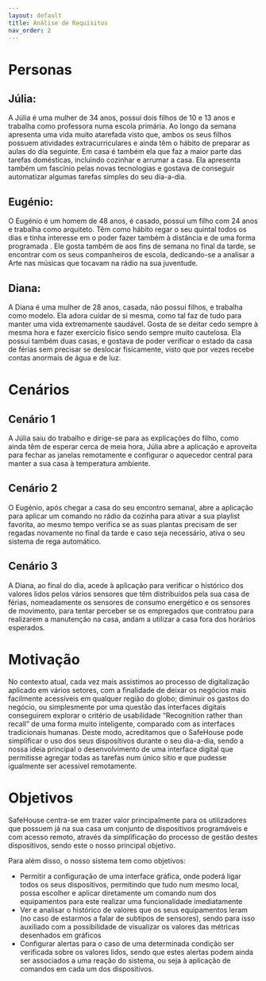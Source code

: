 ```yaml
---
layout: default
title: Análise de Requisitos
nav_order: 2
---
```

# Personas

## Júlia:

A Júlia é uma mulher de 34 anos, possui dois filhos de 10 e 13 anos e trabalha como professora numa escola primária.
Ao longo da semana apresenta uma vida muito atarefada visto que, ambos os seus filhos possuem atividades extracurriculares e ainda têm o hábito de preparar as aulas do dia seguinte. Em casa é também ela que faz a maior parte das tarefas domésticas, incluindo cozinhar e arrumar a casa.
Ela apresenta também um fascínio pelas novas tecnologias e gostava de conseguir automatizar algumas tarefas simples do seu dia-a-dia.

## Eugénio:

O Eugénio é um homem de 48 anos, é casado, possui um filho com 24 anos e trabalha como arquiteto.
Têm como hábito regar o seu quintal todos os dias e tinha interesse em o poder fazer também à distância e de uma forma programada .
Ele gosta também de aos fins de semana no final da tarde, se encontrar com os seus companheiros de escola, dedicando-se a analisar a Arte nas músicas que tocavam na rádio na sua juventude.

## Diana:

A Diana é uma mulher de 28 anos, casada, não possui filhos, e trabalha como modelo.
Ela adora cuidar de si mesma, como tal faz de tudo para manter uma vida extremamente saudável. Gosta de se deitar cedo sempre à mesma hora e fazer exercício físico sendo sempre muito cautelosa.
Ela possui também duas casas, e gostava de poder verificar o estado da casa de férias sem precisar se deslocar fisicamente, visto que por vezes recebe contas anormais de água e de luz.

# Cenários

## Cenário 1

A Júlia saiu do trabalho e dirige-se para as explicações do filho, como ainda têm de esperar cerca de meia hora, Júlia abre a aplicação e aproveita para fechar as janelas remotamente e configurar o aquecedor central para manter a sua casa à temperatura ambiente.

## Cenário 2

O Eugénio, após chegar a casa do seu encontro semanal, abre a aplicação para aplicar um comando no rádio da cozinha para ativar a sua playlist favorita, ao mesmo tempo verifica se as suas plantas precisam de ser regadas novamente no final da tarde e caso seja necessário, ativa o seu sistema de rega automático.

## Cenário 3

A Diana, ao final do dia, acede à aplicação para verificar o histórico dos valores lidos pelos vários sensores que têm distribuídos pela sua casa de férias, nomeadamente os sensores de consumo energético e os sensores de movimento, para tentar perceber se os empregados que contratou para realizarem a manutenção na casa, andam a utilizar a casa fora dos horários esperados. 

# Motivação

No contexto atual, cada vez mais assistimos ao processo de digitalização aplicado em vários setores, com a finalidade de deixar os negócios mais facilmente acessíveis em qualquer região do globo; diminuir os gastos do negócio, ou simplesmente por uma questão das interfaces digitais conseguirem explorar o critério de usabilidade “Recognition rather than recall” de uma forma muito inteligente, comparado com as interfaces tradicionais humanas.
Deste modo, acreditamos que o SafeHouse pode simplificar o uso dos seus dispositivos durante o seu dia-a-dia, sendo a nossa ideia principal o desenvolvimento de uma interface digital que permitisse agregar todas as tarefas num único sítio e que pudesse igualmente ser acessível remotamente.

# Objetivos

SafeHouse centra-se em trazer valor principalmente para os utilizadores que possuem já na sua casa um conjunto de dispositivos programáveis e com acesso remoto, através da simplificação do processo de gestão destes dispositivos, sendo este o nosso principal objetivo.

Para além disso, o nosso sistema tem como objetivos:
- Permitir a configuração de uma interface gráfica, onde poderá ligar todos os seus dispositivos, permitindo que tudo num mesmo local, possa escolher e aplicar diretamente um comando num dos equipamentos para este realizar uma funcionalidade imediatamente
- Ver e analisar o histórico de valores que os seus equipamentos leram (no caso de estarmos a falar de subtipos de sensores), sendo para isso auxiliado com a possibilidade de visualizar os valores das métricas desenhados em gráficos
- Configurar alertas para o caso de uma determinada condição ser verificada sobre os valores lidos, sendo que estes alertas podem ainda ser associados a uma reação do sistema, ou seja à aplicação de comandos em cada um dos dispositivos.

